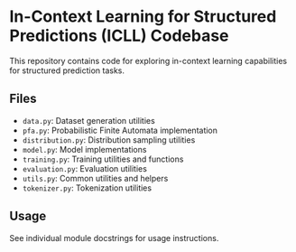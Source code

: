 # In-Context Learning for Structured Predictions (ICLL) Codebase

This repository contains code for exploring in-context learning capabilities for structured prediction tasks.

## Files

- `data.py`: Dataset generation utilities
- `pfa.py`: Probabilistic Finite Automata implementation
- `distribution.py`: Distribution sampling utilities
- `model.py`: Model implementations
- `training.py`: Training utilities and functions
- `evaluation.py`: Evaluation utilities
- `utils.py`: Common utilities and helpers
- `tokenizer.py`: Tokenization utilities

## Usage

See individual module docstrings for usage instructions.